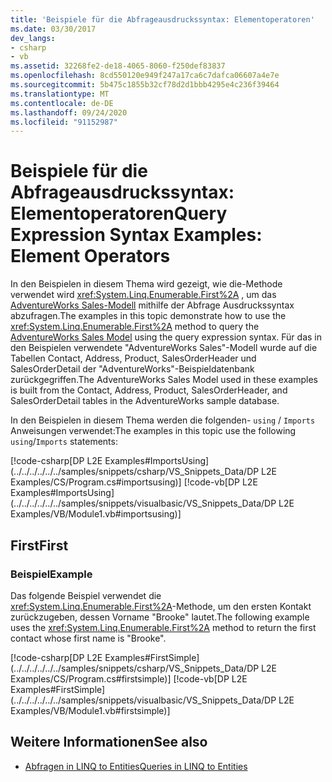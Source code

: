 ```yaml
---
title: 'Beispiele für die Abfrageausdruckssyntax: Elementoperatoren'
ms.date: 03/30/2017
dev_langs:
- csharp
- vb
ms.assetid: 32268fe2-de18-4065-8060-f250def83837
ms.openlocfilehash: 8cd550120e949f247a17ca6c7dafca06607a4e7e
ms.sourcegitcommit: 5b475c1855b32cf78d2d1bbb4295e4c236f39464
ms.translationtype: MT
ms.contentlocale: de-DE
ms.lasthandoff: 09/24/2020
ms.locfileid: "91152987"
---
```

# <a name="query-expression-syntax-examples-element-operators"></a><span data-ttu-id="eed5d-102">Beispiele für die Abfrageausdruckssyntax: Elementoperatoren</span><span class="sxs-lookup"><span data-stu-id="eed5d-102">Query Expression Syntax Examples: Element Operators</span></span>

<span data-ttu-id="eed5d-103">In den Beispielen in diesem Thema wird gezeigt, wie die-Methode verwendet wird <xref:System.Linq.Enumerable.First%2A> , um das [AdventureWorks Sales-Modell](https://github.com/Microsoft/sql-server-samples/releases/tag/adventureworks) mithilfe der Abfrage Ausdruckssyntax abzufragen.</span><span class="sxs-lookup"><span data-stu-id="eed5d-103">The examples in this topic demonstrate how to use the <xref:System.Linq.Enumerable.First%2A> method to query the [AdventureWorks Sales Model](https://github.com/Microsoft/sql-server-samples/releases/tag/adventureworks) using the query expression syntax.</span></span> <span data-ttu-id="eed5d-104">Für das in den Beispielen verwendete "AdventureWorks Sales"-Modell wurde auf die Tabellen Contact, Address, Product, SalesOrderHeader und SalesOrderDetail der "AdventureWorks"-Beispieldatenbank zurückgegriffen.</span><span class="sxs-lookup"><span data-stu-id="eed5d-104">The AdventureWorks Sales Model used in these examples is built from the Contact, Address, Product, SalesOrderHeader, and SalesOrderDetail tables in the AdventureWorks sample database.</span></span>  
  
 <span data-ttu-id="eed5d-105">In den Beispielen in diesem Thema werden die folgenden- `using` / `Imports` Anweisungen verwendet:</span><span class="sxs-lookup"><span data-stu-id="eed5d-105">The examples in this topic use the following `using`/`Imports` statements:</span></span>  
  
 [!code-csharp[DP L2E Examples#ImportsUsing](../../../../../../samples/snippets/csharp/VS_Snippets_Data/DP L2E Examples/CS/Program.cs#importsusing)]
 [!code-vb[DP L2E Examples#ImportsUsing](../../../../../../samples/snippets/visualbasic/VS_Snippets_Data/DP L2E Examples/VB/Module1.vb#importsusing)]  
  
## <a name="first"></a><span data-ttu-id="eed5d-106">First</span><span class="sxs-lookup"><span data-stu-id="eed5d-106">First</span></span>  
  
### <a name="example"></a><span data-ttu-id="eed5d-107">Beispiel</span><span class="sxs-lookup"><span data-stu-id="eed5d-107">Example</span></span>  

 <span data-ttu-id="eed5d-108">Das folgende Beispiel verwendet die <xref:System.Linq.Enumerable.First%2A>-Methode, um den ersten Kontakt zurückzugeben, dessen Vorname "Brooke" lautet.</span><span class="sxs-lookup"><span data-stu-id="eed5d-108">The following example uses the <xref:System.Linq.Enumerable.First%2A> method to return the first contact whose first name is "Brooke".</span></span>  
  
 [!code-csharp[DP L2E Examples#FirstSimple](../../../../../../samples/snippets/csharp/VS_Snippets_Data/DP L2E Examples/CS/Program.cs#firstsimple)]
 [!code-vb[DP L2E Examples#FirstSimple](../../../../../../samples/snippets/visualbasic/VS_Snippets_Data/DP L2E Examples/VB/Module1.vb#firstsimple)]  
  
## <a name="see-also"></a><span data-ttu-id="eed5d-109">Weitere Informationen</span><span class="sxs-lookup"><span data-stu-id="eed5d-109">See also</span></span>

- [<span data-ttu-id="eed5d-110">Abfragen in LINQ to Entities</span><span class="sxs-lookup"><span data-stu-id="eed5d-110">Queries in LINQ to Entities</span></span>](queries-in-linq-to-entities.md)
